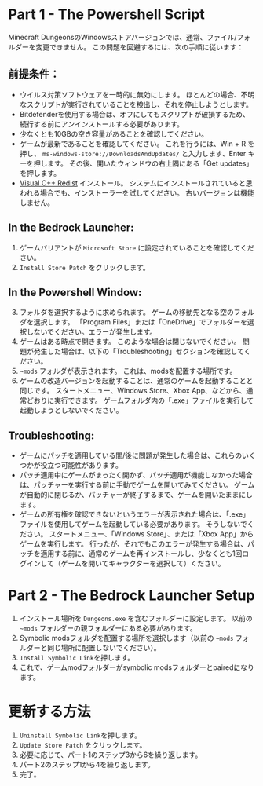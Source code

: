 ﻿# Part 1 - The Powershell Script
Minecraft DungeonsのWindowsストアバージョンでは、通常、ファイル/フォルダーを変更できません。 この問題を回避するには、次の手順に従います：

## 前提条件：
- ウイルス対策ソフトウェアを一時的に無効にします。 ほとんどの場合、不明なスクリプトが実行されていることを検出し、それを停止しようとします。
- Bitdefenderを使用する場合は、オフにしてもスクリプトが破損するため、続行する前にアンインストールする必要があります。
- 少なくとも10GBの空き容量があることを確認してください。
- ゲームが最新であることを確認してください。 これを行うには、Win + R を押し、 `ms-windows-store://DownloadsAndUpdates/` と入力します、Enter キーを押します。 その後、開いたウィンドウの右上隅にある「Get updates」を押します。
- [Visual C++ Redist](https://aka.ms/vs/16/release/vc_redist.x64.exe) インストール。 システムにインストールされていると思われる場合でも、インストーラーを試してください。 古いバージョンは機能しません。

## In the Bedrock Launcher:
1. ゲームバリアントが `Microsoft Store` に設定されていることを確認してください。
3. `Install Store Patch` をクリックします。

## In the Powershell Window:

3. フォルダを選択するように求められます。 ゲームの移動先となる空のフォルダを選択します。 「Program Files」または「OneDrive」でフォルダーを選択しないでください。エラーが発生します。
4. ゲームはある時点で開きます。 このような場合は閉じないでください。 問題が発生した場合は、以下の「Troubleshooting」セクションを確認してください。
5. `~mods` フォルダが表示されます。 これは、modsを配置する場所です。
7. ゲームの改造バージョンを起動することは、通常のゲームを起動することと同じです。 スタートメニュー、Windows Store、Xbox App、などから、通常どおりに実行できます。 ゲームフォルダ内の「.exe」ファイルを実行して起動しようとしないでください。

## Troubleshooting:
- ゲームにパッチを適用している間/後に問題が発生した場合は、これらのいくつかが役立つ可能性があります。
- パッチ適用中にゲームがまったく開かず、パッチ適用が機能しなかった場合は、パッチャーを実行する前に手動でゲームを開いてみてください。 ゲームが自動的に閉じるか、パッチャーが終了するまで、ゲームを開いたままにします。
- ゲームの所有権を確認できないというエラーが表示された場合は、「.exe」ファイルを使用してゲームを起動している必要があります。 そうしないでください。 スタートメニュー、「Windows Store」、または「Xbox App」からゲームを実行します。 行ったが、それでもこのエラーが発生する場合は、パッチを適用する前に、通常のゲームを再インストールし、少なくとも1回ログインして（ゲームを開いてキャラクターを選択して）ください。

# Part 2 - The Bedrock Launcher Setup
1. インストール場所を `Dungeons.exe` を含むフォルダーに設定します。 以前の `~mods` フォルダーの親フォルダーにある必要があります。
2. Symbolic modsフォルダを配置する場所を選択します（以前の `~mods` フォルダーと同じ場所に配置しないでください）。
3. `Install Symbolic Link`を押します。
4. これで、ゲームmodフォルダーがsymbolic modsフォルダーとpairedになります。

# 更新する方法
1. `Uninstall Symbolic Link`を押します。
2. `Update Store Patch` をクリックします。
3. 必要に応じて、パート1のステップ3から6を繰り返します。
4. パート2のステップ1から4を繰り返します。
5. 完了。



